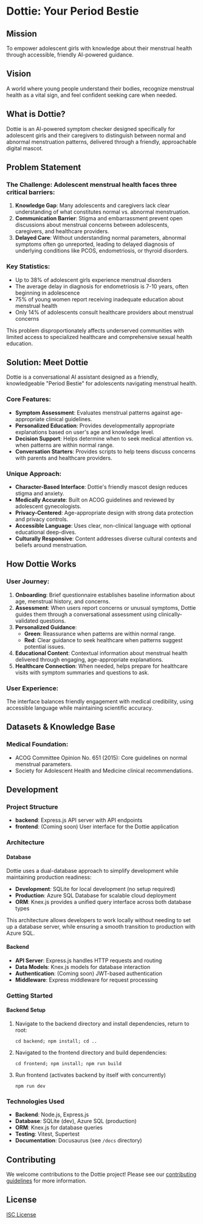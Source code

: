 # Dottie: Your Period Bestie

## Mission
To empower adolescent girls with knowledge about their menstrual health through accessible, friendly AI-powered guidance.

## Vision
A world where young people understand their bodies, recognize menstrual health as a vital sign, and feel confident seeking care when needed.

## What is Dottie?
Dottie is an AI-powered symptom checker designed specifically for adolescent girls and their caregivers to distinguish between normal and abnormal menstruation patterns, delivered through a friendly, approachable digital mascot.

## Problem Statement

### The Challenge: Adolescent menstrual health faces three critical barriers:

1. **Knowledge Gap**: Many adolescents and caregivers lack clear understanding of what constitutes normal vs. abnormal menstruation.
2. **Communication Barrier**: Stigma and embarrassment prevent open discussions about menstrual concerns between adolescents, caregivers, and healthcare providers.
3. **Delayed Care**: Without understanding normal parameters, abnormal symptoms often go unreported, leading to delayed diagnosis of underlying conditions like PCOS, endometriosis, or thyroid disorders.

### Key Statistics:
- Up to 38% of adolescent girls experience menstrual disorders
- The average delay in diagnosis for endometriosis is 7-10 years, often beginning in adolescence
- 75% of young women report receiving inadequate education about menstrual health
- Only 14% of adolescents consult healthcare providers about menstrual concerns

This problem disproportionately affects underserved communities with limited access to specialized healthcare and comprehensive sexual health education.

## Solution: Meet Dottie

Dottie is a conversational AI assistant designed as a friendly, knowledgeable "Period Bestie" for adolescents navigating menstrual health.

### Core Features:

- **Symptom Assessment**: Evaluates menstrual patterns against age-appropriate clinical guidelines.
- **Personalized Education**: Provides developmentally appropriate explanations based on user's age and knowledge level.
- **Decision Support**: Helps determine when to seek medical attention vs. when patterns are within normal range.
- **Conversation Starters**: Provides scripts to help teens discuss concerns with parents and healthcare providers.

### Unique Approach:

- **Character-Based Interface**: Dottie's friendly mascot design reduces stigma and anxiety.
- **Medically Accurate**: Built on ACOG guidelines and reviewed by adolescent gynecologists.
- **Privacy-Centered**: Age-appropriate design with strong data protection and privacy controls.
- **Accessible Language**: Uses clear, non-clinical language with optional educational deep-dives.
- **Culturally Responsive**: Content addresses diverse cultural contexts and beliefs around menstruation.

## How Dottie Works

### User Journey:

1. **Onboarding**: Brief questionnaire establishes baseline information about age, menstrual history, and concerns.
2. **Assessment**: When users report concerns or unusual symptoms, Dottie guides them through a conversational assessment using clinically-validated questions.
3. **Personalized Guidance**:
   - **Green**: Reassurance when patterns are within normal range.
   - **Red**: Clear guidance to seek healthcare when patterns suggest potential issues.
4. **Educational Content**: Contextual information about menstrual health delivered through engaging, age-appropriate explanations.
5. **Healthcare Connection**: When needed, helps prepare for healthcare visits with symptom summaries and questions to ask.

### User Experience:
The interface balances friendly engagement with medical credibility, using accessible language while maintaining scientific accuracy.

## Datasets & Knowledge Base

### Medical Foundation:
- ACOG Committee Opinion No. 651 (2015): Core guidelines on normal menstrual parameters.
- Society for Adolescent Health and Medicine clinical recommendations.

## Development

### Project Structure
- **backend**: Express.js API server with API endpoints
- **frontend**: (Coming soon) User interface for the Dottie application

### Architecture

#### Database
Dottie uses a dual-database approach to simplify development while maintaining production readiness:

- **Development**: SQLite for local development (no setup required)
- **Production**: Azure SQL Database for scalable cloud deployment
- **ORM**: Knex.js provides a unified query interface across both database types

This architecture allows developers to work locally without needing to set up a database server, while ensuring a smooth transition to production with Azure SQL.

#### Backend
- **API Server**: Express.js handles HTTP requests and routing
- **Data Models**: Knex.js models for database interaction
- **Authentication**: (Coming soon) JWT-based authentication
- **Middleware**: Express middleware for request processing

### Getting Started

#### Backend Setup

1. Navigate to the backend directory and install dependencies, return to root:
   ```
   cd backend; npm install; cd ..
   ```

2. Navigated to the frontend directory and build dependencies:
   ```
   cd frontend; npm install; npm run build
   ```

3. Run frontend (activates backend by itself with concurrently)
   ```
   npm run dev
   ```

### Technologies Used
- **Backend**: Node.js, Express.js
- **Database**: SQLite (dev), Azure SQL (production)
- **ORM**: Knex.js for database queries
- **Testing**: Vitest, Supertest
- **Documentation**: Docusaurus (see `/docs` directory)

## Contributing
We welcome contributions to the Dottie project! Please see our [contributing guidelines](CONTRIBUTING.md) for more information.

## License
[ISC License](LICENSE)
